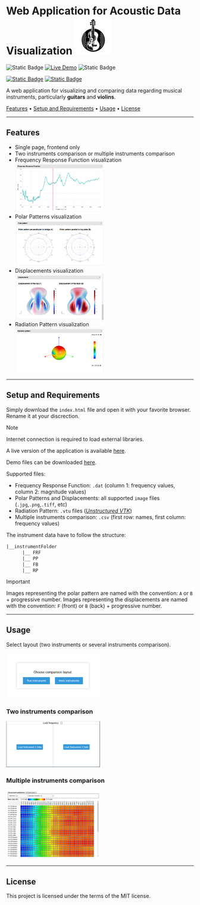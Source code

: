 # Web Application for Acoustic Data Visualization <img src="https://github.com/Rhapsodizer/img/blob/main/viewer/logo%20final.png" alt="icon" height=100>

![Static Badge](https://img.shields.io/badge/web-blue)
[![Live Demo](https://img.shields.io/badge/demo-online-green.svg)](https://rhapsodizer.github.io/AcousticDataViewer/) ![Static Badge](https://img.shields.io/badge/made_in-JavaScript-red)

[![Static Badge](https://img.shields.io/badge/uses-Chart.js-blue)](https://www.chartjs.org/) [![Static Badge](https://img.shields.io/badge/uses-Three.js-orange)
](https://threejs.org/)

A web application for visualizing and comparing data regarding musical instruments, particularly **guitars** and **violins**.

[Features](#features) • [Setup and Requirements](#setup-and-requirements) • [Usage](#usage) • [License](#license)

---

## Features
- Single page, frontend only
- Two instruments comparison or multiple instruments comparison
- Frequency Response Function visualization <br>
  <img src="https://github.com/Rhapsodizer/img/blob/main/viewer/frf0.PNG" width=50%>
- Polar Patterns visualization <br>
  <img src="https://github.com/Rhapsodizer/img/blob/main/viewer/pp0.PNG" width=50%>
- Displacements visualization <br>
  <img src="https://github.com/Rhapsodizer/img/blob/main/viewer/fb.png" width=50%>
- Radiation Pattern visualization <br>
  <img src="https://github.com/Rhapsodizer/img/blob/main/viewer/rad0.PNG" width=50%>

---

## Setup and Requirements
Simply download the `index.html` file and open it with your favorite browser. Rename it at your discrection.

> [!NOTE]
> Internet connection is required to load external libraries.

A live version of the application is available [here](https://rhapsodizer.github.io/AcousticDataViewer/).

Demo files can be downloaded [here](https://github.com/Rhapsodizer/ExampleData).

Supported files:
- Frequency Response Function: `.dat` (column 1: frequency values, column 2: magnitude values)
- Polar Patterns and Displacements: all supported `image` files (`.jpg`,`.png`,`.tiff`, etc)
- Radiation Pattern: `.vtu` files ([_Unstructured VTK_](https://docs.vtk.org/en/latest/design_documents/VTKFileFormats.html))
- Multiple instruments comparison: `.csv` (first row: names, first column: frequency values)

The instrument data have to follow the structure: 
```
|__instrumentFolder
      |__ FRF
      |__ PP
      |__ FB
      |__ RP
```

> [!IMPORTANT]
> Images representing the polar pattern are named with the convention: `A` or `B` + progressive number. 
> Images representing the displacements are named with the convention: `F` (front) or `B` (back) + progressive number.
---

## Usage
Select layout (two instruments or several instruments comparison). <br><br>
<img src="https://github.com/Rhapsodizer/img/blob/main/viewer/home.png" width=50%>


### Two instruments comparison
<img src="https://github.com/Rhapsodizer/img/blob/main/viewer/2instr.png" width=50%>

### Multiple instruments comparison
<img src="https://github.com/Rhapsodizer/img/blob/main/viewer/tableColors.PNG" width=50%>

---

## License
>

This project is licensed under the terms of the MIT license.

